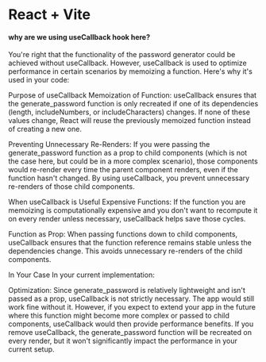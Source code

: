 # React + Vite

#### why are we using useCallback hook here?

You're right that the functionality of the password generator could be achieved without useCallback. However, useCallback is used to optimize performance in certain scenarios by memoizing a function. Here's why it's used in your code:

Purpose of useCallback
Memoization of Function: useCallback ensures that the generate_password function is only recreated if one of its dependencies (length, includeNumbers, or includeCharacters) changes. If none of these values change, React will reuse the previously memoized function instead of creating a new one.

Preventing Unnecessary Re-Renders: If you were passing the generate_password function as a prop to child components (which is not the case here, but could be in a more complex scenario), those components would re-render every time the parent component renders, even if the function hasn't changed. By using useCallback, you prevent unnecessary re-renders of those child components.

When useCallback is Useful
Expensive Functions: If the function you are memoizing is computationally expensive and you don't want to recompute it on every render unless necessary, useCallback helps save those cycles.

Function as Prop: When passing functions down to child components, useCallback ensures that the function reference remains stable unless the dependencies change. This avoids unnecessary re-renders of the child components.

In Your Case
In your current implementation:

Optimization: Since generate_password is relatively lightweight and isn't passed as a prop, useCallback is not strictly necessary. The app would still work fine without it. However, if you expect to extend your app in the future where this function might become more complex or passed to child components, useCallback would then provide performance benefits.
If you remove useCallback, the generate_password function will be recreated on every render, but it won't significantly impact the performance in your current setup.

